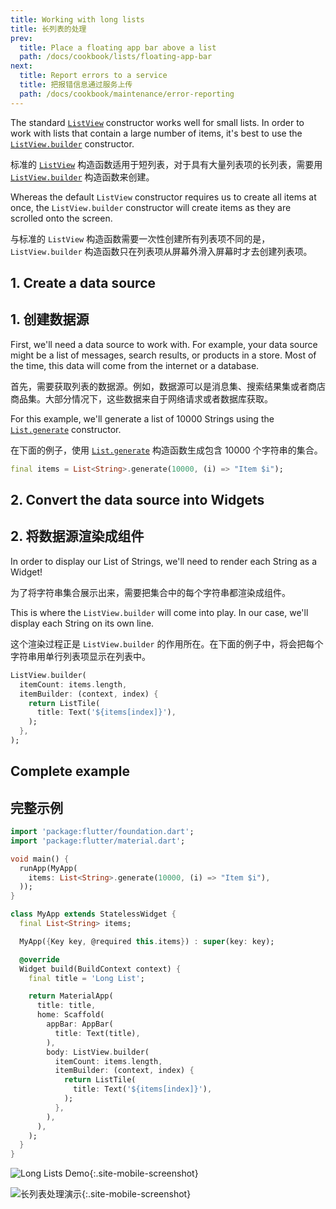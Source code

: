 ```yaml
---
title: Working with long lists
title: 长列表的处理
prev:
  title: Place a floating app bar above a list
  path: /docs/cookbook/lists/floating-app-bar
next:
  title: Report errors to a service
  title: 把报错信息通过服务上传
  path: /docs/cookbook/maintenance/error-reporting
---
```


The standard [`ListView`]({{site.api}}/flutter/widgets/ListView-class.html)
constructor works well for small lists. In order to work with lists that contain
a large number of items, it's best to use the
[`ListView.builder`]({{site.api}}/flutter/widgets/ListView/ListView.builder.html)
constructor.

标准的 [`ListView`]({{site.api}}/flutter/widgets/ListView-class.html) 构造函数适用于短列表，对于具有大量列表项的长列表，需要用 [`ListView.builder`]({{site.api}}/flutter/widgets/ListView/ListView.builder.html) 构造函数来创建。

Whereas the default `ListView` constructor requires us to create all items at
once, the `ListView.builder` constructor will create items as they are scrolled
onto the screen.

与标准的 `ListView` 构造函数需要一次性创建所有列表项不同的是，`ListView.builder` 构造函数只在列表项从屏幕外滑入屏幕时才去创建列表项。


## 1. Create a data source

## 1. 创建数据源

First, we'll need a data source to work with. For example, your data source
might be a list of messages, search results, or products in a store. Most of
the time, this data will come from the internet or a database.

首先，需要获取列表的数据源。例如，数据源可以是消息集、搜索结果集或者商店商品集。大部分情况下，这些数据来自于网络请求或者数据库获取。

For this example, we'll generate a list of 10000 Strings using the
[`List.generate`]({{site.api}}/flutter/dart-core/List/List.generate.html)
constructor.

在下面的例子，使用 [`List.generate`]({{site.api}}/flutter/dart-core/List/List.generate.html) 构造函数生成包含 10000 个字符串的集合。

<!-- skip -->
```dart
final items = List<String>.generate(10000, (i) => "Item $i");
```

## 2. Convert the data source into Widgets

## 2. 将数据源渲染成组件

In order to display our List of Strings, we'll need to render each String as
a Widget!

为了将字符串集合展示出来，需要把集合中的每个字符串都渲染成组件。

This is where the `ListView.builder` will come into play. In our case, we'll
display each String on its own line.

这个渲染过程正是 `ListView.builder` 的作用所在。在下面的例子中，将会把每个字符串用单行列表项显示在列表中。

<!-- skip -->
```dart
ListView.builder(
  itemCount: items.length,
  itemBuilder: (context, index) {
    return ListTile(
      title: Text('${items[index]}'),
    );
  },
);
```

## Complete example

## 完整示例

```dart
import 'package:flutter/foundation.dart';
import 'package:flutter/material.dart';

void main() {
  runApp(MyApp(
    items: List<String>.generate(10000, (i) => "Item $i"),
  ));
}

class MyApp extends StatelessWidget {
  final List<String> items;

  MyApp({Key key, @required this.items}) : super(key: key);

  @override
  Widget build(BuildContext context) {
    final title = 'Long List';

    return MaterialApp(
      title: title,
      home: Scaffold(
        appBar: AppBar(
          title: Text(title),
        ),
        body: ListView.builder(
          itemCount: items.length,
          itemBuilder: (context, index) {
            return ListTile(
              title: Text('${items[index]}'),
            );
          },
        ),
      ),
    );
  }
}
```

![Long Lists Demo](/images/cookbook/long-lists.gif){:.site-mobile-screenshot}

![长列表处理演示](/images/cookbook/long-lists.gif){:.site-mobile-screenshot}
